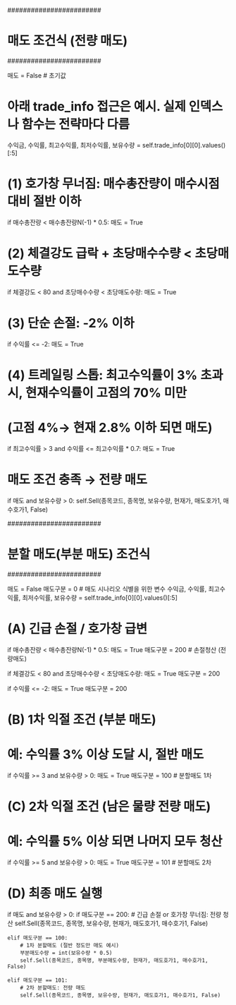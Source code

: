 ########################
# 매도 조건식 (전량 매도)
########################

매도 = False  # 초기값
# 아래 trade_info 접근은 예시. 실제 인덱스나 함수는 전략마다 다름
수익금, 수익률, 최고수익률, 최저수익률, 보유수량 = self.trade_info[0][0].values()[:5]

# (1) 호가창 무너짐: 매수총잔량이 매수시점 대비 절반 이하
if 매수총잔량 < 매수총잔량N(-1) * 0.5:
    매도 = True

# (2) 체결강도 급락 + 초당매수수량 < 초당매도수량
if 체결강도 < 80 and 초당매수수량 < 초당매도수량:
    매도 = True

# (3) 단순 손절: -2% 이하
if 수익률 <= -2:
    매도 = True

# (4) 트레일링 스톱: 최고수익률이 3% 초과 시, 현재수익률이 고점의 70% 미만
#     (고점 4%→ 현재 2.8% 이하 되면 매도)
if 최고수익률 > 3 and 수익률 <= 최고수익률 * 0.7:
    매도 = True

# 매도 조건 충족 → 전량 매도
if 매도 and 보유수량 > 0:
    self.Sell(종목코드, 종목명, 보유수량, 현재가, 매도호가1, 매수호가1, False)

########################
# 분할 매도(부분 매도) 조건식
########################

매도 = False
매도구분 = 0   # 매도 시나리오 식별을 위한 변수
수익금, 수익률, 최고수익률, 최저수익률, 보유수량 = self.trade_info[0][0].values()[:5]

# (A) 긴급 손절 / 호가창 급변
if 매수총잔량 < 매수총잔량N(-1) * 0.5:
    매도 = True
    매도구분 = 200  # 손절청산 (전량매도)

if 체결강도 < 80 and 초당매수수량 < 초당매도수량:
    매도 = True
    매도구분 = 200

if 수익률 <= -2:
    매도 = True
    매도구분 = 200

# (B) 1차 익절 조건 (부분 매도)
# 예: 수익률 3% 이상 도달 시, 절반 매도
if 수익률 >= 3 and 보유수량 > 0:
    매도 = True
    매도구분 = 100  # 분할매도 1차

# (C) 2차 익절 조건 (남은 물량 전량 매도)
# 예: 수익률 5% 이상 되면 나머지 모두 청산
if 수익률 >= 5 and 보유수량 > 0:
    매도 = True
    매도구분 = 101  # 분할매도 2차

# (D) 최종 매도 실행
if 매도 and 보유수량 > 0:
    if 매도구분 == 200:
        # 긴급 손절 or 호가창 무너짐: 전량 청산
        self.Sell(종목코드, 종목명, 보유수량, 현재가, 매도호가1, 매수호가1, False)

    elif 매도구분 == 100:
        # 1차 분할매도 (절반 정도만 매도 예시)
        부분매도수량 = int(보유수량 * 0.5)
        self.Sell(종목코드, 종목명, 부분매도수량, 현재가, 매도호가1, 매수호가1, False)

    elif 매도구분 == 101:
        # 2차 분할매도: 전량 매도
        self.Sell(종목코드, 종목명, 보유수량, 현재가, 매도호가1, 매수호가1, False)
